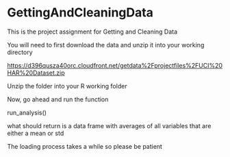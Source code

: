 # GettingAndCleaningData
This is the project assignment for Getting and Cleaning Data

You will need to first download the data and unzip it into your working directory

https://d396qusza40orc.cloudfront.net/getdata%2Fprojectfiles%2FUCI%20HAR%20Dataset.zip 

Unzip the folder into your R working folder

Now, go ahead and run the function

run_analysis()

what should return is a data frame with averages of all variables that are either a mean or std

The loading process takes a while so please be patient
